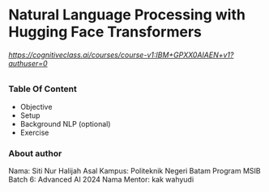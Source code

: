 
# Natural Language Processing with Hugging Face Transformers

###### https://cognitiveclass.ai/courses/course-v1:IBM+GPXX0AIAEN+v1?authuser=0


### Table Of Content
* Objective
* Setup
* Background NLP (optional)
* Exercise

### About author
Nama: Siti Nur Halijah 
Asal Kampus: Politeknik Negeri Batam Program MSIB Batch 6: Advanced AI 2024 Nama Mentor: kak wahyudi
